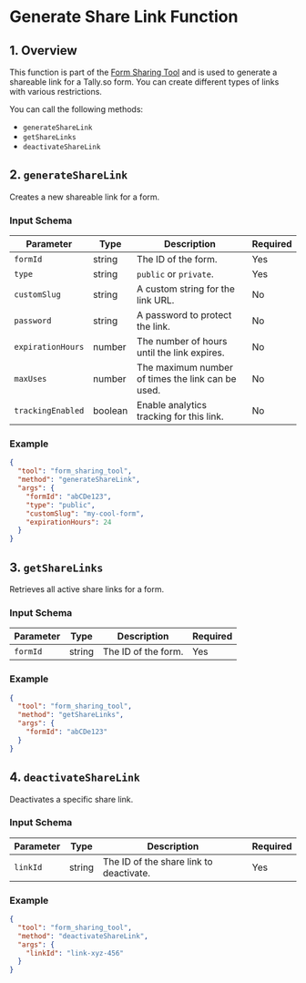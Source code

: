 # Generate Share Link Function

## 1. Overview

This function is part of the [Form Sharing Tool](./form-sharing-tool.md) and is used to generate a shareable link for a Tally.so form. You can create different types of links with various restrictions.

You can call the following methods:
- `generateShareLink`
- `getShareLinks`
- `deactivateShareLink`

## 2. `generateShareLink`

Creates a new shareable link for a form.

### Input Schema

| Parameter         | Type    | Description                                       | Required |
| ----------------- | ------- | ------------------------------------------------- | -------- |
| `formId`          | string  | The ID of the form.                               | Yes      |
| `type`            | string  | `public` or `private`.                            | Yes      |
| `customSlug`      | string  | A custom string for the link URL.                 | No       |
| `password`        | string  | A password to protect the link.                   | No       |
| `expirationHours` | number  | The number of hours until the link expires.       | No       |
| `maxUses`         | number  | The maximum number of times the link can be used. | No       |
| `trackingEnabled` | boolean | Enable analytics tracking for this link.          | No       |

### Example

```json
{
  "tool": "form_sharing_tool",
  "method": "generateShareLink",
  "args": {
    "formId": "abCDe123",
    "type": "public",
    "customSlug": "my-cool-form",
    "expirationHours": 24
  }
}
```

## 3. `getShareLinks`

Retrieves all active share links for a form.

### Input Schema

| Parameter | Type   | Description           | Required |
| --------- | ------ | --------------------- | -------- |
| `formId`  | string | The ID of the form.   | Yes      |

### Example

```json
{
  "tool": "form_sharing_tool",
  "method": "getShareLinks",
  "args": {
    "formId": "abCDe123"
  }
}
```

## 4. `deactivateShareLink`

Deactivates a specific share link.

### Input Schema

| Parameter | Type   | Description                      | Required |
| --------- | ------ | -------------------------------- | -------- |
| `linkId`  | string | The ID of the share link to deactivate. | Yes      |

### Example

```json
{
  "tool": "form_sharing_tool",
  "method": "deactivateShareLink",
  "args": {
    "linkId": "link-xyz-456"
  }
}
``` 